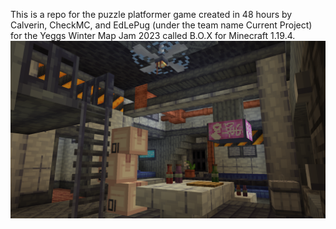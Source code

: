 This is a repo for the puzzle platformer game created in 48 hours by Calverin, CheckMC, and EdLePug (under the team name Current Project) for the Yeggs Winter Map Jam 2023 called B.O.X for Minecraft 1.19.4.
![Alt text](./thumbnail.png "Screenshot")